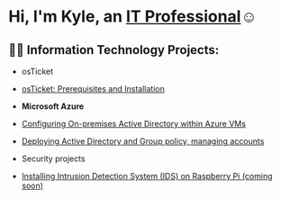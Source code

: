<h1>Hi, I'm Kyle, an <a href="https://linkedin.com/in/kyle-hewson-04049a238">IT Professional</a>☺</h1>

<h2>👨‍💻 Information Technology Projects:</h2>

  - osTicket
  - [osTicket: Prerequisites and Installation](https://github.com/Kylerhew/osticket-prereqs)
    
  - <b>Microsoft Azure</b>
  - [Configuring On-premises Active Directory within Azure VMs](https://github.com/Kylerhew/CONFIGURE-AD)
  - [Deploying Active Directory and Group policy, managing accounts](https://github.com/Kylerhew/azure-network-protocols)
  - Security projects
  - [Installing Intrusion Detection System (IDS) on Raspberry Pi (coming soon) ](https://github.com/Kylerhew/IDSRaspPi)

